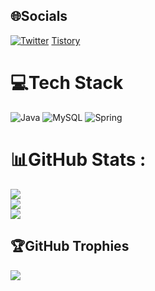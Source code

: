 
## 🌐Socials
[![Twitter](https://img.shields.io/badge/Twitter-%231DA1F2.svg?logo=Twitter&logoColor=white)](https://twitter.com/zabees2) 
[Tistory](https://dazbee.tistory.com/)

# 💻Tech Stack
![Java](https://img.shields.io/badge/java-%23ED8B00.svg?style=plastic&logo=java&logoColor=white) ![MySQL](https://img.shields.io/badge/mysql-%2300f.svg?style=plastic&logo=mysql&logoColor=white) ![Spring](https://img.shields.io/badge/spring-%236DB33F.svg?style=plastic&logo=spring&logoColor=white)
# 📊GitHub Stats :
![](https://github-readme-stats.vercel.app/api?username=Zabee52&theme=default&hide_border=false&include_all_commits=false&count_private=false)<br/>
![](https://github-readme-streak-stats.herokuapp.com/?user=Zabee52&theme=default&hide_border=false)<br/>
![](https://github-readme-stats.vercel.app/api/top-langs/?username=Zabee52&theme=default&hide_border=false&include_all_commits=false&count_private=false&layout=compact)

## 🏆GitHub Trophies
![](https://github-profile-trophy.vercel.app/?username=Zabee52&theme=flat&no-frame=false&no-bg=false&margin-w=4)

